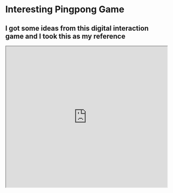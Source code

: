 # Interesting Pingpong Game
## I got some ideas from this digital interaction game and I took this as my reference

<iframe width=100% height=442 src="https://editor.p5js.org/lz2729/full/t0642p3hV"></iframe>
